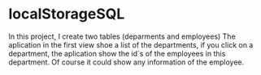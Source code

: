 # localStorageSQL
In this project, I create two tables (deparments and employees) The aplication in the first view shoe a list of the departments, if you click on a department, the aplication show the id´s of the employees in this department. Of course it could show any information of the employee.
